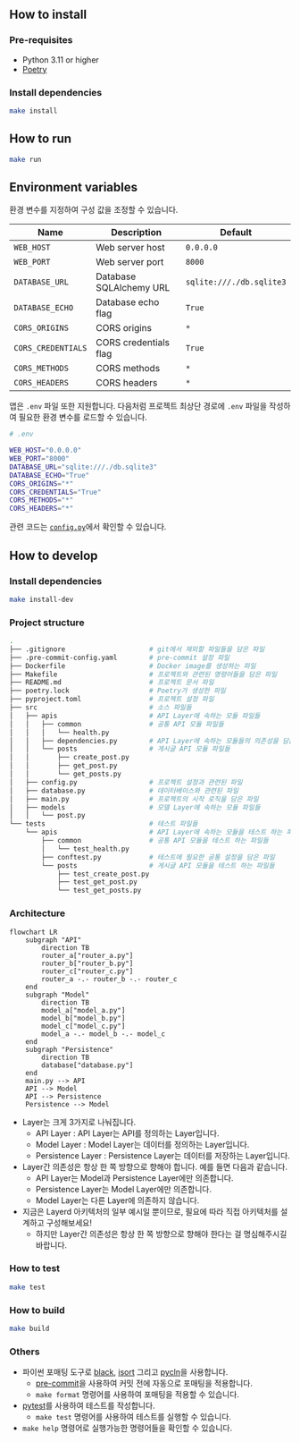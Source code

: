 ## How to install

### Pre-requisites

- Python 3.11 or higher
- [Poetry](https://python-poetry.org/docs/#installation)

### Install dependencies

```bash
make install
```

## How to run

```bash
make run
```

## Environment variables

환경 변수를 지정하여 구성 값을 조정할 수 있습니다.

| Name | Description             | Default                  |
| --- |-------------------------|--------------------------|
| `WEB_HOST` | Web server host         | `0.0.0.0`                |
| `WEB_PORT` | Web server port         | `8000`                   |
| `DATABASE_URL` | Database SQLAlchemy URL | `sqlite:///./db.sqlite3` |
| `DATABASE_ECHO` | Database echo flag      | `True`                   |
| `CORS_ORIGINS` | CORS origins            | `*`                      |
| `CORS_CREDENTIALS` | CORS credentials flag   | `True`                   |
| `CORS_METHODS` | CORS methods            | `*`                      |
| `CORS_HEADERS` | CORS headers            | `*`                      |

앱은 `.env` 파일 또한 지원합니다.
다음처럼 프로젝트 최상단 경로에 `.env` 파일을 작성하여 필요한 환경 변수를 로드할 수 있습니다.

```bash
# .env

WEB_HOST="0.0.0.0"
WEB_PORT="8000"
DATABASE_URL="sqlite:///./db.sqlite3"
DATABASE_ECHO="True"
CORS_ORIGINS="*"
CORS_CREDENTIALS="True"
CORS_METHODS="*"
CORS_HEADERS="*"
```

관련 코드는 [`config.py`](./src/config.py)에서 확인할 수 있습니다.

## How to develop

### Install dependencies

```bash
make install-dev
```

### Project structure

```bash
.
├── .gitignore                     # git에서 제외할 파일들을 담은 파일
├── .pre-commit-config.yaml        # pre-commit 설정 파일
├── Dockerfile                     # Docker image를 생성하는 파일
├── Makefile                       # 프로젝트와 관련된 명령어들을 담은 파일
├── README.md                      # 프로젝트 문서 파일
├── poetry.lock                    # Poetry가 생성한 파일
├── pyproject.toml                 # 프로젝트 설정 파일
├── src                            # 소스 파일들
│   ├── apis                       # API Layer에 속하는 모듈 파일들
│   │   ├── common                 # 공통 API 모듈 파일들
│   │   │   └── health.py
│   │   ├── dependencies.py        # API Layer에 속하는 모듈들의 의존성을 담은 파일
│   │   └── posts                  # 게시글 API 모듈 파일들
│   │       ├── create_post.py
│   │       ├── get_post.py
│   │       └── get_posts.py
│   ├── config.py                  # 프로젝트 설정과 관련된 파일
│   ├── database.py                # 데이터베이스와 관련된 파일
│   ├── main.py                    # 프로젝트의 시작 로직을 담은 파일
│   ├── models                     # 모델 Layer에 속하는 모듈 파일들
│   │   └── post.py
└── tests                          # 테스트 파일들
    └── apis                       # API Layer에 속하는 모듈을 테스트 하는 파일들
        ├── common                 # 공통 API 모듈을 테스트 하는 파일들
        │   └── test_health.py
        ├── conftest.py            # 테스트에 필요한 공통 설정을 담은 파일
        └── posts                  # 게시글 API 모듈을 테스트 하는 파일들
            ├── test_create_post.py
            ├── test_get_post.py
            └── test_get_posts.py
```

### Architecture

```mermaid
flowchart LR
    subgraph "API"
        direction TB
        router_a["router_a.py"]
        router_b["router_b.py"]
        router_c["router_c.py"]
        router_a -.- router_b -.- router_c
    end
    subgraph "Model"
        direction TB
        model_a["model_a.py"]
        model_b["model_b.py"]
        model_c["model_c.py"]
        model_a -.- model_b -.- model_c
    end
    subgraph "Persistence"
        direction TB
        database["database.py"]
    end
    main.py --> API
    API --> Model
    API --> Persistence
    Persistence --> Model
```

- Layer는 크게 3가지로 나눠집니다.
  - API Layer : API Layer는 API를 정의하는 Layer입니다.
  - Model Layer : Model Layer는 데이터를 정의하는 Layer입니다.
  - Persistence Layer : Persistence Layer는 데이터를 저장하는 Layer입니다.
- Layer간 의존성은 항상 한 쪽 방향으로 향해야 합니다. 예를 들면 다음과 같습니다.
  - API Layer는 Model과 Persistence Layer에만 의존합니다.
  - Persistence Layer는 Model Layer에만 의존합니다.
  - Model Layer는 다른 Layer에 의존하지 않습니다.
- 지금은 Layerd 아키텍처의 일부 예시일 뿐이므로, 필요에 따라 직접 아키텍처를 설계하고 구성해보세요!
  - 하지만 Layer간 의존성은 항상 한 쪽 방향으로 향해야 한다는 걸 명심해주시길 바랍니다.

### How to test

```bash
make test
```

### How to build

```bash
make build
```

### Others

- 파이썬 포매팅 도구로 [black](https://github.com/psf/black), [isort](https://github.com/PyCQA/isort) 그리고 [pycln](https://github.com/hadialqattan/pycln)을 사용합니다.
  - [pre-commit](https://pre-commit.com/)을 사용하여 커밋 전에 자동으로 포매팅을 적용합니다.
  - `make format` 명령어를 사용하여 포매팅을 적용할 수 있습니다.
- [pytest](https://docs.pytest.org/)를 사용하여 테스트를 작성합니다.
  - `make test` 명령어를 사용하여 테스트를 실행할 수 있습니다.
- `make help` 명령어로 실행가능한 명령어들을 확인할 수 있습니다.
